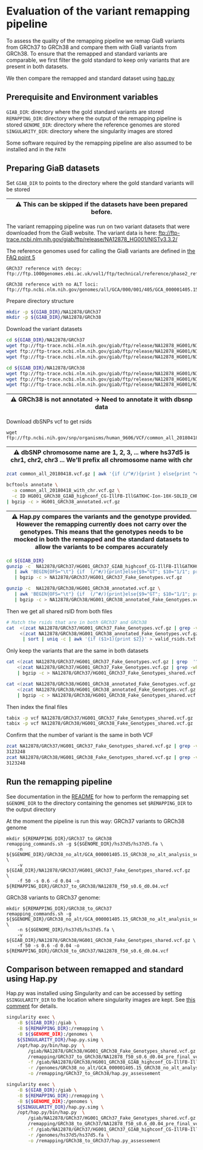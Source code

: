 # Evaluation of the variant remapping pipeline

To assess the quality of the remapping pipeline we remap GiaB variants from GRCh37 to GRCh38 and compare them with GiaB variants from GRCh38. To ensure that the remapped and standard variants are comparable, we first filter the gold standard to keep only variants that are present in both datasets.

We then compare the remapped and standard dataset using [hap.py](https://github.com/Illumina/hap.py)

## Prerequisite and Environment variables
`GIAB_DIR`: directory where the gold standard variants are stored
`REMAPPING_DIR`: directory where the output of the remapping pipeline is stored
`GENOME_DIR`: directory where the reference genomes are stored
`SINGULARITY_DIR`: directory where the singularity images are stored

Some software required by the remapping pipeline are also assumed to be installed and in the `PATH`

## Preparing GiaB datasets 

Set `GIAB_DIR` to points to the directory where the gold standard variants will be stored

|:warning: This can be skipped if the datasets have been prepared before.|
|---|

The variant remapping pipeline was run on two variant datasets that were downloaded from the GiaB website. The variant data is here: ftp://ftp-trace.ncbi.nlm.nih.gov/giab/ftp/release/NA12878_HG001/NISTv3.3.2/

The reference genomes used for calling the GiaB variants are defined in [the FAQ point 5](https://www.nist.gov/programs-projects/faqs-genome-bottle)

```
GRCh37 reference with decoy:
ftp://ftp.1000genomes.ebi.ac.uk/vol1/ftp/technical/reference/phase2_reference_assembly_sequence/hs37d5.fa.gz

GRCh38 reference with no ALT loci: 
ftp://ftp.ncbi.nlm.nih.gov/genomes/all/GCA/000/001/405/GCA_000001405.15_GRCh38/seqs_for_alignment_pipelines.ucsc_ids/GCA_000001405.15_GRCh38_no_alt_analysis_set.fna.gz
```
Prepare directory structure

```bash
mkdir -p ${GIAB_DIR}/NA12878/GRCh37
mkdir -p ${GIAB_DIR}/NA12878/GRCh38
```

Download the variant datasets 


```bash
cd ${GIAB_DIR}/NA12878/GRCh37
wget ftp://ftp-trace.ncbi.nlm.nih.gov/giab/ftp/release/NA12878_HG001/NISTv3.3.2/GRCh37/HG001_GRCh37_GIAB_highconf_CG-IllFB-IllGATKHC-Ion-10X-SOLID_CHROM1-X_v.3.3.2_highconf_PGandRTGphasetransfer.vcf.gz
wget ftp://ftp-trace.ncbi.nlm.nih.gov/giab/ftp/release/NA12878_HG001/NISTv3.3.2/GRCh37/HG001_GRCh37_GIAB_highconf_CG-IllFB-IllGATKHC-Ion-10X-SOLID_CHROM1-X_v.3.3.2_highconf_PGandRTGphasetransfer.vcf.gz.tbi
wget ftp://ftp-trace.ncbi.nlm.nih.gov/giab/ftp/release/NA12878_HG001/NISTv3.3.2/GRCh37/HG001_GRCh37_GIAB_highconf_CG-IllFB-IllGATKHC-Ion-10X-SOLID_CHROM1-X_v.3.3.2_highconf_nosomaticdel.bed
```

```bash
cd ${GIAB_DIR}/NA12878/GRCh38
wget ftp://ftp-trace.ncbi.nlm.nih.gov/giab/ftp/release/NA12878_HG001/NISTv3.3.2/GRCh38/HG001_GRCh38_GIAB_highconf_CG-IllFB-IllGATKHC-Ion-10X-SOLID_CHROM1-X_v.3.3.2_highconf_PGandRTGphasetransfer.vcf.gz
wget ftp://ftp-trace.ncbi.nlm.nih.gov/giab/ftp/release/NA12878_HG001/NISTv3.3.2/GRCh38/HG001_GRCh38_GIAB_highconf_CG-IllFB-IllGATKHC-Ion-10X-SOLID_CHROM1-X_v.3.3.2_highconf_PGandRTGphasetransfer.vcf.gz.tbi
wget ftp://ftp-trace.ncbi.nlm.nih.gov/giab/ftp/release/NA12878_HG001/NISTv3.3.2/GRCh38/HG001_GRCh38_GIAB_highconf_CG-IllFB-IllGATKHC-Ion-10X-SOLID_CHROM1-X_v.3.3.2_highconf_nosomaticdel_noCENorHET7.bed
```

|:warning: GRCh38 is not annotated -> Need to annotate it with dbsnp data|
|---|

Download dbSNPs vcf to get rsids
```
wget ftp://ftp.ncbi.nih.gov/snp/organisms/human_9606/VCF/common_all_20180418.vcf.gz
```

|:warning: dbSNP chromosome name are 1, 2, 3, ... where hs37d5 is chr1, chr2, chr3 ...  We'll prefix all chromosome name with chr|
|---|

```bash
zcat common_all_20180418.vcf.gz | awk '{if (/^#/){print } else{print "chr"$0}}' | bgzip -c > common_all_20180418_with_chr.vcf.gz
```

```bash 
bcftools annotate \
  -a common_all_20180418_with_chr.vcf.gz \
  -c ID HG001_GRCh38_GIAB_highconf_CG-IllFB-IllGATKHC-Ion-10X-SOLID_CHROM1-X_v.3.3.2_highconf_PGandRTGphasetransfer.vcf.gz \
| bgzip -c > HG001_GRCh38_annotated.vcf.gz
```

|:warning: Hap.py compares the variants and the genotype provided. However the remapping currently does not carry over the genotypes. This means that the genotypes needs to be mocked in both the remapped and the standard datasets to allow the variants to be compares accurately|
|---|

```bash
cd ${GIAB_DIR}
gunzip -c  NA12878/GRCh37/HG001_GRCh37_GIAB_highconf_CG-IllFB-IllGATKHC-Ion-10X-SOLID_CHROM1-X_v.3.3.2_highconf_PGandRTGphasetransfer.vcf.gz   \
   | awk 'BEGIN{OFS="\t"} {if  (/^#/){print}else{$9="GT"; $10="1/1"; print $0}}' \
   | bgzip -c > NA12878/GRCh37/HG001_GRCh37_Fake_Genotypes.vcf.gz

gunzip -c  NA12878/GRCh38/HG001_GRCh38_annotated.vcf.gz \
   | awk 'BEGIN{OFS="\t"} {if  (/^#/){print}else{$9="GT"; $10="1/1"; print $0}}' \
   | bgzip -c > NA12878/GRCh38/HG001_GRCh38_annotated_Fake_Genotypes.vcf.gz 
```


Then we get all shared rsID from both files

```bash
# Match the rsids that are in both GRCh37 and GRCh38
cat  <(zcat NA12878/GRCh37/HG001_GRCh37_Fake_Genotypes.vcf.gz | grep -v '^#' | cut -f 3 | sort | uniq ) \
     <(zcat NA12878/GRCh38/HG001_GRCh38_annotated_Fake_Genotypes.vcf.gz   | grep -v '^#' | cut -f 3 | sort | uniq )\
      | sort | uniq -c | awk '{if ($1>1){print $2}}' > valid_rsids.txt
```

Only keep the variants that are the same in both datasets

```bash
cat <(zcat NA12878/GRCh37/HG001_GRCh37_Fake_Genotypes.vcf.gz | grep  '^#') \
    <(zcat NA12878/GRCh37/HG001_GRCh37_Fake_Genotypes.vcf.gz | grep -wFf valid_rsids.txt) \
    | bgzip -c > NA12878/GRCh37/HG001_GRCh37_Fake_Genotypes_shared.vcf.gz 

cat <(zcat NA12878/GRCh38/HG001_GRCh38_annotated_Fake_Genotypes.vcf.gz | grep '^#') \
    <(zcat NA12878/GRCh38/HG001_GRCh38_annotated_Fake_Genotypes.vcf.gz | grep -wFf valid_rsids.txt) \
    | bgzip -c > NA12878/GRCh38/HG001_GRCh38_Fake_Genotypes_shared.vcf.gz 
```

Then index the final files
```bash 
tabix -p vcf NA12878/GRCh37/HG001_GRCh37_Fake_Genotypes_shared.vcf.gz 
tabix -p vcf NA12878/GRCh38/HG001_GRCh38_Fake_Genotypes_shared.vcf.gz 
```

Confirm that the number of variant is the same in both VCF

```bash 
zcat NA12878/GRCh37/HG001_GRCh37_Fake_Genotypes_shared.vcf.gz | grep -v '#' | wc -l 
3123248
zcat NA12878/GRCh38/HG001_GRCh38_Fake_Genotypes_shared.vcf.gz | grep -v '#' | wc -l 
3123248
```

## Run the remapping pipeline 
See documentation in the [README](README.md) for how to perform the remapping
set `$GENOME_DIR` to the directory containing the genomes 
set `$REMAPPING_DIR` to the output directory

At the moment the pipeline is run this way: 
GRCh37 variants to GRCh38 genome
```
mkdir ${REMAPPING_DIR}/GRCh37_to_GRCh38
remapping_commands.sh -g ${$GENOME_DIR}/hs37d5/hs37d5.fa \
    -n ${$GENOME_DIR}/GRCh38_no_alt/GCA_000001405.15_GRCh38_no_alt_analysis_set.fna  \
    -v ${GIAB_DIR}/NA12878/GRCh37/HG001_GRCh37_Fake_Genotypes_shared.vcf.gz  \
    -f 50 -s 0.6 -d 0.04 -o ${REMAPPING_DIR}/GRCh37_to_GRCh38/NA12878_f50_s0.6_d0.04.vcf
```

GRCh38 variants to GRCh37 genome:
```
mkdir ${REMAPPING_DIR}/GRCh38_to_GRCh37
remapping_commands.sh -g ${$GENOME_DIR}/GRCh38_no_alt/GCA_000001405.15_GRCh38_no_alt_analysis_set.fna  \
    -n ${$GENOME_DIR}/hs37d5/hs37d5.fa \
    -v ${GIAB_DIR}/NA12878/GRCh38/HG001_GRCh38_Fake_Genotypes_shared.vcf.gz \
    -f 50 -s 0.6 -d 0.04 -o ${REMAPPING_DIR}/GRCh38_to_GRCh37/NA12878_f50_s0.6_d0.04.vcf
```



## Comparison between remapped and standard using Hap.py
Hap.py was installed using Singularity and can be accessed by setting `$SINGULARITY_DIR` to the location where singularity images are kept. See [this comment](https://www.ebi.ac.uk/panda/jira/browse/EVA-1835?focusedCommentId=312411&page=com.atlassian.jira.plugin.system.issuetabpanels%3Acomment-tabpanel#comment-312411) for details.

```bash
singularity exec \
    -B ${GIAB_DIR}:/giab \
    -B ${REMAPPING_DIR}:/remapping \
    -B ${$GENOME_DIR}:/genomes \
    ${SINGULARITY_DIR}/hap.py.simg \
    /opt/hap.py/bin/hap.py  \
        /giab/NA12878/GRCh38/HG001_GRCh38_Fake_Genotypes_shared.vcf.gz \
        /remapping/GRCh37_to_GRCh38/NA12878_f50_s0.6_d0.04_pre_final_vcf_fixed.vcf.gz \
        -f /giab/NA12878/GRCh38/HG001_GRCh38_GIAB_highconf_CG-IllFB-IllGATKHC-Ion-10X-SOLID_CHROM1-X_v.3.3.2_highconf_nosomaticdel_noCENorHET7.bed \
        -r /genomes/GRCh38_no_alt/GCA_000001405.15_GRCh38_no_alt_analysis_set.fna \
        -o /remapping/GRCh37_to_GRCh38/hap.py_assessement 
```


```bash
singularity exec \
    -B ${GIAB_DIR}:/giab \
    -B ${REMAPPING_DIR}:/remapping \
    -B ${$GENOME_DIR}:/genomes \
    ${SINGULARITY_DIR}/hap.py.simg \
    /opt/hap.py/bin/hap.py  \
        /giab/NA12878/GRCh37/HG001_GRCh37_Fake_Genotypes_shared.vcf.gz \
        /remapping/GRCh38_to_GRCh37/NA12878_f50_s0.6_d0.04_pre_final_vcf_fixed.vcf.gz \
        -f /giab/NA12878/GRCh37/HG001_GRCh37_GIAB_highconf_CG-IllFB-IllGATKHC-Ion-10X-SOLID_CHROM1-X_v.3.3.2_highconf_nosomaticdel.bed \
        -r /genomes/hs37d5/hs37d5.fa \
        -o /remapping/GRCh38_to_GRCh37/hap.py_assessement 
```
